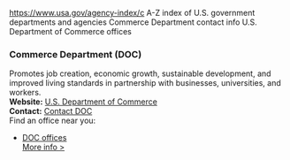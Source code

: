 

https://www.usa.gov/agency-index/c
A-Z index of U.S. government departments and agencies
Commerce Department contact info
U.S. Department of Commerce offices

### Commerce Department (DOC)  
Promotes job creation, economic growth, sustainable development, and improved living standards in partnership with businesses, universities, and workers.  
**Website:** [U.S. Department of Commerce](https://www.commerce.gov/)  
**Contact:** [Contact DOC](https://www.commerce.gov/about/contact-us)  
Find an office near you:  
* [DOC offices](https://www.commerce.gov/locations)  
[More info >](https://www.usa.gov/agencies/u-s-department-of-commerce)
